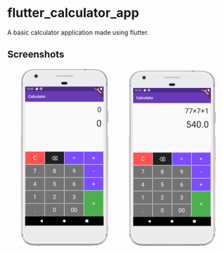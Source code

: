 # flutter_calculator_app

A basic calculator application made using flutter.

## Screenshots
<p align="middle">
  <img src="Screenshots/Screenshot (62).png" width="200" hspace="20" />
  <img src="Screenshots/Screenshot (63).png" width="200" hspace="20" /> 
</p>

